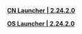 **[CN Launcher | 2.24.2.0](https://autopatchcn.bhsr.com/client/cn/20230413215042_aplSx1uQpkRmXBCk/StarRail_setup_gw_20230422200015.exe)**

**[OS Launcher | 2.24.2.0](https://download-porter.hoyoverse.com/download-porter/2023/04/21/StarRail_setup_hoyoverse_20230422200015%20(2).exe)**